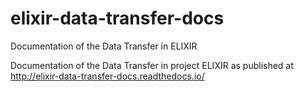 # elixir-data-transfer-docs
Documentation of the Data Transfer in ELIXIR

Documentation of the Data Transfer in project ELIXIR as published at
http://elixir-data-transfer-docs.readthedocs.io/
